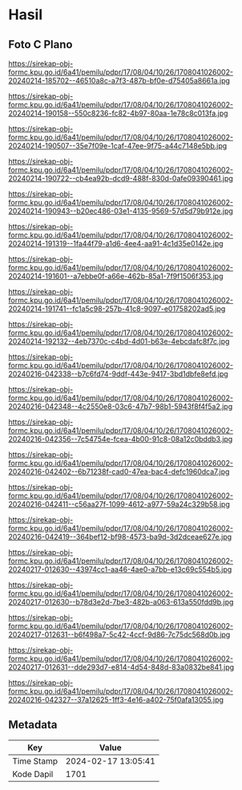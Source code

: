# Hasil

## Foto C Plano

https://sirekap-obj-formc.kpu.go.id/6a41/pemilu/pdpr/17/08/04/10/26/1708041026002-20240214-185702--46510a8c-a7f3-487b-bf0e-d75405a8661a.jpg

https://sirekap-obj-formc.kpu.go.id/6a41/pemilu/pdpr/17/08/04/10/26/1708041026002-20240214-190158--550c8236-fc82-4b97-80aa-1e78c8c013fa.jpg

https://sirekap-obj-formc.kpu.go.id/6a41/pemilu/pdpr/17/08/04/10/26/1708041026002-20240214-190507--35e7f09e-1caf-47ee-9f75-a44c7148e5bb.jpg

https://sirekap-obj-formc.kpu.go.id/6a41/pemilu/pdpr/17/08/04/10/26/1708041026002-20240214-190722--cb4ea92b-dcd9-488f-830d-0afe09390461.jpg

https://sirekap-obj-formc.kpu.go.id/6a41/pemilu/pdpr/17/08/04/10/26/1708041026002-20240214-190943--b20ec486-03e1-4135-9569-57d5d79b912e.jpg

https://sirekap-obj-formc.kpu.go.id/6a41/pemilu/pdpr/17/08/04/10/26/1708041026002-20240214-191319--1fa44f79-a1d6-4ee4-aa91-4c1d35e0142e.jpg

https://sirekap-obj-formc.kpu.go.id/6a41/pemilu/pdpr/17/08/04/10/26/1708041026002-20240214-191601--a7ebbe0f-a66e-462b-85a1-7f9f1506f353.jpg

https://sirekap-obj-formc.kpu.go.id/6a41/pemilu/pdpr/17/08/04/10/26/1708041026002-20240214-191741--fc1a5c98-257b-41c8-9097-e01758202ad5.jpg

https://sirekap-obj-formc.kpu.go.id/6a41/pemilu/pdpr/17/08/04/10/26/1708041026002-20240214-192132--4eb7370c-c4bd-4d01-b63e-4ebcdafc8f7c.jpg

https://sirekap-obj-formc.kpu.go.id/6a41/pemilu/pdpr/17/08/04/10/26/1708041026002-20240216-042338--b7c6fd74-9ddf-443e-9417-3bd1dbfe8efd.jpg

https://sirekap-obj-formc.kpu.go.id/6a41/pemilu/pdpr/17/08/04/10/26/1708041026002-20240216-042348--4c2550e8-03c6-47b7-98b1-5943f8f4f5a2.jpg

https://sirekap-obj-formc.kpu.go.id/6a41/pemilu/pdpr/17/08/04/10/26/1708041026002-20240216-042356--7c54754e-fcea-4b00-91c8-08a12c0bddb3.jpg

https://sirekap-obj-formc.kpu.go.id/6a41/pemilu/pdpr/17/08/04/10/26/1708041026002-20240216-042402--6b71238f-cad0-47ea-bac4-defc1960dca7.jpg

https://sirekap-obj-formc.kpu.go.id/6a41/pemilu/pdpr/17/08/04/10/26/1708041026002-20240216-042411--c56aa27f-1099-4612-a977-59a24c329b58.jpg

https://sirekap-obj-formc.kpu.go.id/6a41/pemilu/pdpr/17/08/04/10/26/1708041026002-20240216-042419--364bef12-bf98-4573-ba9d-3d2dceae627e.jpg

https://sirekap-obj-formc.kpu.go.id/6a41/pemilu/pdpr/17/08/04/10/26/1708041026002-20240217-012630--43974cc1-aa46-4ae0-a7bb-e13c69c554b5.jpg

https://sirekap-obj-formc.kpu.go.id/6a41/pemilu/pdpr/17/08/04/10/26/1708041026002-20240217-012630--b78d3e2d-7be3-482b-a063-613a550fdd9b.jpg

https://sirekap-obj-formc.kpu.go.id/6a41/pemilu/pdpr/17/08/04/10/26/1708041026002-20240217-012631--b6f498a7-5c42-4ccf-9d86-7c75dc568d0b.jpg

https://sirekap-obj-formc.kpu.go.id/6a41/pemilu/pdpr/17/08/04/10/26/1708041026002-20240217-012631--dde293d7-e814-4d54-848d-83a0832be841.jpg

https://sirekap-obj-formc.kpu.go.id/6a41/pemilu/pdpr/17/08/04/10/26/1708041026002-20240216-042327--37a12625-1ff3-4e16-a402-75f0afa13055.jpg


## Metadata

| Key        | Value               |
| ---------- | ------------------- |
| Time Stamp | 2024-02-17 13:05:41 |
| Kode Dapil | 1701                |



